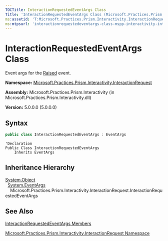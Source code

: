 ```yaml
---
TOCTitle: InteractionRequestedEventArgs Class
Title: 'InteractionRequestedEventArgs Class (Microsoft.Practices.Prism.Interactivity.InteractionRequest)'
ms:assetid: 'T:Microsoft.Practices.Prism.Interactivity.InteractionRequest.InteractionRequestedEventArgs'
ms:mtpsurl: 'interactionrequestedeventargs-class-mspp-interactivity-interactionrequest.md'
---
```



# InteractionRequestedEventArgs Class

Event args for the [Raised](/patterns-practices/reference/iinteractionrequest-raised-event-mspp-interactivity-interactionrequest) event.

**Namespace:** [Microsoft.Practices.Prism.Interactivity.InteractionRequest](/patterns-practices/reference/mspp-interactivity-interactionrequest-namespace)

**Assembly:** Microsoft.Practices.Prism.Interactivity (in Microsoft.Practices.Prism.Interactivity.dll)

**Version:** 5.0.0.0 (5.0.0.0)

## Syntax

```C#
public class InteractionRequestedEventArgs : EventArgs
```
```VB
'Declaration
Public Class InteractionRequestedEventArgs
	Inherits EventArgs
```

## Inheritance Hierarchy

[System.Object](http://msdn.microsoft.com/en-us/library/e5kfa45b)  
  [System.EventArgs](http://msdn.microsoft.com/en-us/library/118wxtk3)  
    Microsoft.Practices.Prism.Interactivity.InteractionRequest.InteractionRequestedEventArgs

## See Also

[InteractionRequestedEventArgs Members](/patterns-practices/reference/interactionrequestedeventargs-members-mspp-interactivity-interactionrequest)

[Microsoft.Practices.Prism.Interactivity.InteractionRequest Namespace](/patterns-practices/reference/mspp-interactivity-interactionrequest-namespace)
